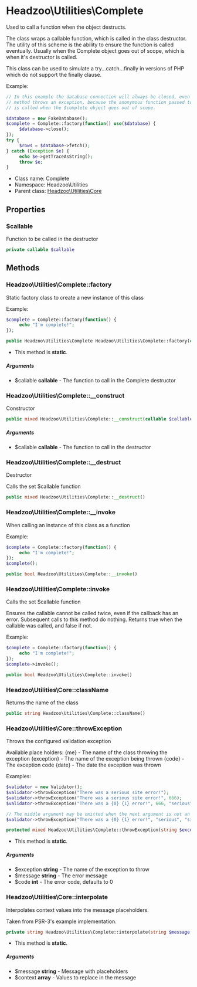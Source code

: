 Headzoo\Utilities\Complete
===============

Used to call a function when the object destructs.

The class wraps a callable function, which is called in the class destructor. The utility
of this scheme is the ability to ensure the function is called eventually. Usually when
the Complete object goes out of scope, which is when it's destructor is called.

This class can be used to simulate a try...catch...finally in versions of PHP which do not
support the finally clause.

Example:
```php
// In this example the database connection will always be closed, even if the $database->fetch()
// method throws an exception, because the anonymous function passed to Complete::factory()
// is called when the $complete object goes out of scope.

$database = new FakeDatabase();
$complete = Complete::factory(function() use($database) {
     $database->close();
});
try {
     $rows = $database->fetch();
} catch (Exception $e) {
     echo $e->getTraceAsString();
     throw $e;
}
```


* Class name: Complete
* Namespace: Headzoo\Utilities
* Parent class: [Headzoo\Utilities\Core](Headzoo-Utilities-Core.md)





Properties
----------


### $callable
Function to be called in the destructor


```php
private callable $callable
```



Methods
-------


### Headzoo\Utilities\Complete::factory
Static factory class to create a new instance of this class

Example:
```php
$complete = Complete::factory(function() {
     echo "I'm complete!";
});
```
```php
public Headzoo\Utilities\Complete Headzoo\Utilities\Complete::factory(callable $callable)
```

* This method is **static**.

##### Arguments

* $callable **callable** - The function to call in the Complete destructor



### Headzoo\Utilities\Complete::__construct
Constructor


```php
public mixed Headzoo\Utilities\Complete::__construct(callable $callable)
```


##### Arguments

* $callable **callable** - The function to call in the destructor



### Headzoo\Utilities\Complete::__destruct
Destructor

Calls the set $callable function
```php
public mixed Headzoo\Utilities\Complete::__destruct()
```




### Headzoo\Utilities\Complete::__invoke
When calling an instance of this class as a function

Example:
```php
$complete = Complete::factory(function() {
     echo "I'm complete!";
});
$complete();
```
```php
public bool Headzoo\Utilities\Complete::__invoke()
```




### Headzoo\Utilities\Complete::invoke
Calls the set $callable function

Ensures the callable cannot be called twice, even if the callback has an error. Subsequent calls to this method
do nothing. Returns true when the callable was called, and false if not.

Example:
```php
$complete = Complete::factory(function() {
     echo "I'm complete!";
});
$complete->invoke();
```
```php
public bool Headzoo\Utilities\Complete::invoke()
```




### Headzoo\Utilities\Core::className
Returns the name of the class


```php
public string Headzoo\Utilities\Complete::className()
```




### Headzoo\Utilities\Core::throwException
Throws the configured validation exception

Available place holders:
 {me}        - The name of the class throwing the exception
 {exception} - The name of the exception being thrown
 {code}      - The exception code
 {date}      - The date the exception was thrown

Examples:
```php
$validator = new Validator();
$validator->throwException("There was a serious site error!");
$validator->throwException("There was a serious site error!", 666);
$validator->throwException("There was a {0} {1} error!", 666, "serious", "site");

// The middle argument may be omitted when the next argument is not an integer.
$validator->throwException("There was a {0} {1} error!", "serious", "site");
```
```php
protected mixed Headzoo\Utilities\Complete::throwException(string $exception, string $message, int $code)
```

* This method is **static**.

##### Arguments

* $exception **string** - The name of the exception to throw
* $message **string** - The error message
* $code **int** - The error code, defaults to 0



### Headzoo\Utilities\Core::interpolate
Interpolates context values into the message placeholders.

Taken from PSR-3's example implementation.
```php
private string Headzoo\Utilities\Complete::interpolate(string $message, array $context)
```

* This method is **static**.

##### Arguments

* $message **string** - Message with placeholders
* $context **array** - Values to replace in the message


